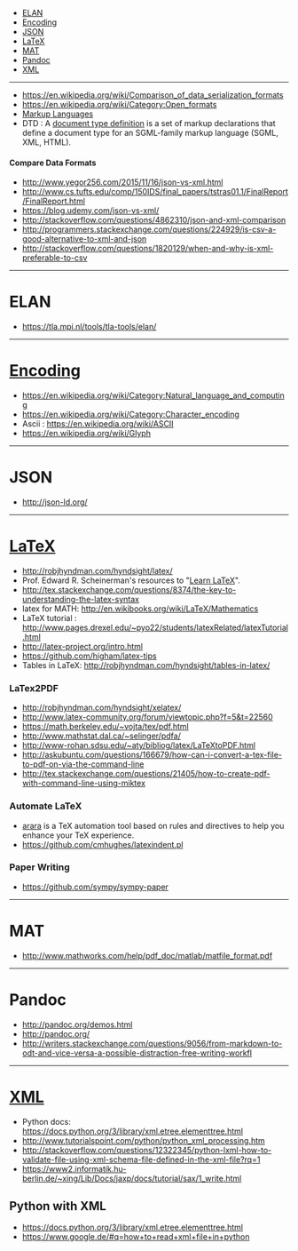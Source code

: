 + [ELAN](#elan)
+ [Encoding](#encoding)
+ [JSON](#json)
+ [LaTeX](#latex)
+ [MAT](#mat)
+ [Pandoc](#pandoc)
+ [XML](#xml)

----

+ https://en.wikipedia.org/wiki/Comparison_of_data_serialization_formats
+ https://en.wikipedia.org/wiki/Category:Open_formats
+ [Markup Languages](https://en.wikipedia.org/wiki/Category:Markup_languages)
+ DTD : A [document type definition](https://en.wikipedia.org/wiki/Document_type_definition) is a set of markup declarations that define a document type for an SGML-family markup language (SGML, XML, HTML).

#### Compare Data Formats
+ http://www.yegor256.com/2015/11/16/json-vs-xml.html
+ http://www.cs.tufts.edu/comp/150IDS/final_papers/tstras01.1/FinalReport/FinalReport.html
+ https://blog.udemy.com/json-vs-xml/
+ http://stackoverflow.com/questions/4862310/json-and-xml-comparison
+ http://programmers.stackexchange.com/questions/224929/is-csv-a-good-alternative-to-xml-and-json
+ http://stackoverflow.com/questions/1820129/when-and-why-is-xml-preferable-to-csv

----

# ELAN
+ https://tla.mpi.nl/tools/tla-tools/elan/

----

# [Encoding](https://en.wikipedia.org/wiki/Character_encoding)
+ https://en.wikipedia.org/wiki/Category:Natural_language_and_computing
+ https://en.wikipedia.org/wiki/Category:Character_encoding
+ Ascii : https://en.wikipedia.org/wiki/ASCII
+ https://en.wikipedia.org/wiki/Glyph

----

# JSON
+ http://json-ld.org/

----

# [LaTeX](https://en.wikipedia.org/wiki/LaTeX)
+ http://robjhyndman.com/hyndsight/latex/
+ Prof. Edward R. Scheinerman's resources to "[Learn LaTeX](http://www.ams.jhu.edu/~ers/learn-latex/)".
+ http://tex.stackexchange.com/questions/8374/the-key-to-understanding-the-latex-syntax
+ latex for MATH: http://en.wikibooks.org/wiki/LaTeX/Mathematics
+ LaTeX tutorial : http://www.pages.drexel.edu/~pyo22/students/latexRelated/latexTutorial.html
+ http://latex-project.org/intro.html
+ https://github.com/higham/latex-tips
+ Tables in LaTeX: http://robjhyndman.com/hyndsight/tables-in-latex/

### LaTex2PDF
+ http://robjhyndman.com/hyndsight/xelatex/
+ http://www.latex-community.org/forum/viewtopic.php?f=5&t=22560
+ https://math.berkeley.edu/~vojta/tex/pdf.html
+ http://www.mathstat.dal.ca/~selinger/pdfa/
+ http://www-rohan.sdsu.edu/~aty/bibliog/latex/LaTeXtoPDF.html
+ http://askubuntu.com/questions/166679/how-can-i-convert-a-tex-file-to-pdf-on-via-the-command-line
+ http://tex.stackexchange.com/questions/21405/how-to-create-pdf-with-command-line-using-miktex

### Automate LaTeX
+ [arara](https://github.com/cereda/arara) is a TeX automation tool based on rules and directives to help you enhance your TeX experience.
+ https://github.com/cmhughes/latexindent.pl

### Paper Writing
+ https://github.com/sympy/sympy-paper

----

# MAT
+ http://www.mathworks.com/help/pdf_doc/matlab/matfile_format.pdf


----

# Pandoc 
+ http://pandoc.org/demos.html
+ http://pandoc.org/
+ http://writers.stackexchange.com/questions/9056/from-markdown-to-odt-and-vice-versa-a-possible-distraction-free-writing-workfl

----

# [XML](https://en.wikipedia.org/wiki/XML)
+ Python docs: https://docs.python.org/3/library/xml.etree.elementtree.html
+ http://www.tutorialspoint.com/python/python_xml_processing.htm
+ http://stackoverflow.com/questions/12322345/python-lxml-how-to-validate-file-using-xml-schema-file-defined-in-the-xml-file?rq=1
+ https://www2.informatik.hu-berlin.de/~xing/Lib/Docs/jaxp/docs/tutorial/sax/1_write.html

## Python with XML
+ https://docs.python.org/3/library/xml.etree.elementtree.html
+ https://www.google.de/#q=how+to+read+xml+file+in+python
